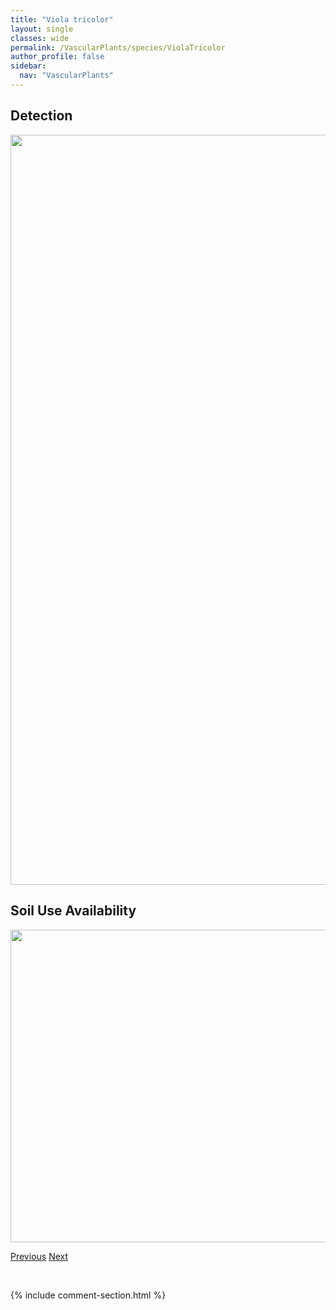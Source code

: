 ```yaml
---
title: "Viola tricolor"
layout: single
classes: wide
permalink: /VascularPlants/species/ViolaTricolor
author_profile: false
sidebar:
  nav: "VascularPlants"
---
```


<h2>Detection</h2>

<a href="https://drive.google.com/uc?export=view&id=1DmFRzOFDEkRiHwUetOlttAggFyC5MnB0">
<img src="https://drive.google.com/uc?export=view&id=1DmFRzOFDEkRiHwUetOlttAggFyC5MnB0" height = "1200" width = "800">
</a>


<h2>Soil Use Availability</h2>

<a href="https://drive.google.com/uc?export=view&id=1CcmmSX_kOdvSWNDWXAb5i-TWOJGXXnNh">
<img src="https://drive.google.com/uc?export=view&id=1CcmmSX_kOdvSWNDWXAb5i-TWOJGXXnNh" height = "500" width = "1000">
</a>


<a href="/DevelopmentWebsite/VascularPlants/species/ViolaSelkirkii" class="pagination--pager" title="Viola selkirkii">Previous</a> <a href="/DevelopmentWebsite/VascularPlants/species/ViolaWittrockiana" class="pagination--pager" title="Viola Wittrockiana">Next</a>

<p>&nbsp;</p>

{% include comment-section.html %}

